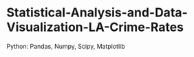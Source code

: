 # Statistical-Analysis-and-Data-Visualization-LA-Crime-Rates
Python: Pandas, Numpy, Scipy, Matplotlib
